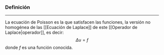 ### Definición
---
La ecuación de Poisson es la que satisfacen las funciones, la versión no homogénea de las [[Ecuación de Laplace]] de este [[Operador de Laplace|operador]], es decir: $$ \Delta u = f $$ donde $f$ es una función conocida.